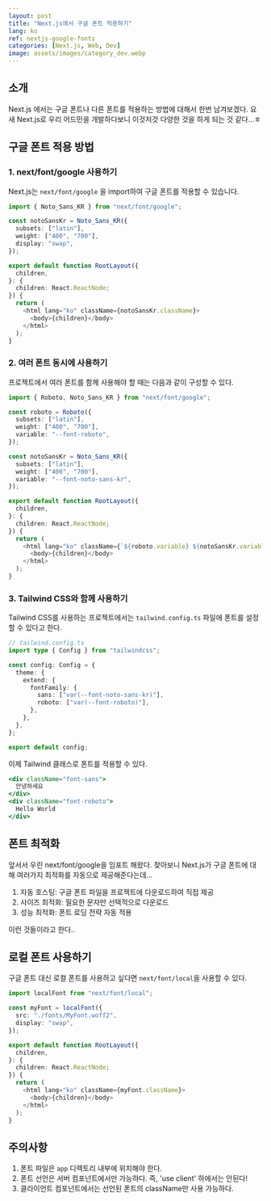 ```yaml
---
layout: post
title: "Next.js에서 구글 폰트 적용하기"
lang: ko
ref: nextjs-google-fonts
categories: [Next.js, Web, Dev]
image: assets/images/category_dev.webp
---
```


## 소개

Next.js 에서는 구글 폰트나 다른 폰트를 적용하는 방법에 대해서 한번 남겨보겠다. 요새 Next.js로 우리 어드민을 개발하다보니 이것저것 다양한 것을 하게 되는 것 같다...ㅎ

## 구글 폰트 적용 방법

### 1. next/font/google 사용하기

Next.js는 `next/font/google` 을 import하여 구글 폰트를 적용할 수 있습니다.

```typescript
import { Noto_Sans_KR } from "next/font/google";

const notoSansKr = Noto_Sans_KR({
  subsets: ["latin"],
  weight: ["400", "700"],
  display: "swap",
});

export default function RootLayout({
  children,
}: {
  children: React.ReactNode;
}) {
  return (
    <html lang="ko" className={notoSansKr.className}>
      <body>{children}</body>
    </html>
  );
}
```

### 2. 여러 폰트 동시에 사용하기

프로젝트에서 여러 폰트를 함께 사용해야 할 때는 다음과 같이 구성할 수 있다.

```typescript
import { Roboto, Noto_Sans_KR } from "next/font/google";

const roboto = Roboto({
  subsets: ["latin"],
  weight: ["400", "700"],
  variable: "--font-roboto",
});

const notoSansKr = Noto_Sans_KR({
  subsets: ["latin"],
  weight: ["400", "700"],
  variable: "--font-noto-sans-kr",
});

export default function RootLayout({
  children,
}: {
  children: React.ReactNode;
}) {
  return (
    <html lang="ko" className={`${roboto.variable} ${notoSansKr.variable}`}>
      <body>{children}</body>
    </html>
  );
}
```

### 3. Tailwind CSS와 함께 사용하기

Tailwind CSS를 사용하는 프로젝트에서는 `tailwind.config.ts` 파일에 폰트를 설정할 수 있다고 한다.

```typescript
// tailwind.config.ts
import type { Config } from "tailwindcss";

const config: Config = {
  theme: {
    extend: {
      fontFamily: {
        sans: ["var(--font-noto-sans-kr)"],
        roboto: ["var(--font-roboto)"],
      },
    },
  },
};

export default config;
```

이제 Tailwind 클래스로 폰트를 적용할 수 있다.

```jsx
<div className="font-sans">
  안녕하세요
</div>
<div className="font-roboto">
  Hello World
</div>
```

## 폰트 최적화

앞서서 우린 next/font/google을 임포트 해왔다. 찾아보니 Next.js가 구글 폰트에 대해 여러가지 최적화를 자동으로 제공해준다는데...

1. 자동 호스팅: 구글 폰트 파일을 프로젝트에 다운로드하여 직접 제공
2. 사이즈 최적화: 필요한 문자만 선택적으로 다운로드
3. 성능 최적화: 폰트 로딩 전략 자동 적용

이런 것들이라고 한다..

## 로컬 폰트 사용하기

구글 폰트 대신 로컬 폰트를 사용하고 싶다면 `next/font/local`을 사용할 수 있다.

```typescript
import localFont from "next/font/local";

const myFont = localFont({
  src: "./fonts/MyFont.woff2",
  display: "swap",
});

export default function RootLayout({
  children,
}: {
  children: React.ReactNode;
}) {
  return (
    <html lang="ko" className={myFont.className}>
      <body>{children}</body>
    </html>
  );
}
```

## 주의사항

1. 폰트 파일은 `app` 디렉토리 내부에 위치해야 한다.
2. 폰트 선언은 서버 컴포넌트에서만 가능하다. 즉, 'use client' 하에서는 안된다!
3. 클라이언트 컴포넌트에서는 선언된 폰트의 className만 사용 가능하다.
